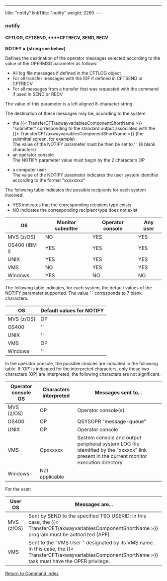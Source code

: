 ---
title: "notify"
linkTitle: "notify"
weight: 2260
---<span id="notify"></span>

### notify

#### CFTLOG, CFTSEND, **<span id="notify_CFTRECV"></span>**CFTRECV, SEND, RECV

****NOTIFY = {string see
below}****

Defines the destination of the operator
messages selected according to the value of the OPERMSG parameter as follows:

- All
    log file messages if defined in the CFTLOG object
- For
    all transfer messages with the IDF if defined in CFTSEND or CFTRECV
- For
    all messages from a transfer that was requested with the command if used
    in SEND or RECV

The value of this parameter is a left aligned 8-character string.

The destination of these messages may be, according to the system:

- the
    {{< TransferCFT/axwayvariablesComponentShortName >}} "submitter" corresponding to the standard
    output associated with the {{< TransferCFT/axwayvariablesComponentShortName >}} (the submittal screen,
    for example)  
    The value of the NOTIFY parameter must be then be set to ‘ ’ (8 blank
    characters)
- an
    operator console  
    The NOTIFY parameter value must begin by the 2 characters OP

<!-- -->

- a computer
    user  
    The value of the NOTIFY parameter indicates the user system identifier
    according to the format "xxxxxxxx"

The following table indicates the possible recipients for each system
involved:

- YES indicates that the corresponding
    recipient type exists
- NO indicates the corresponding recipient
    type does not exist


| OS  | Monitor submitter  | Operator console  | Any user  |
| --- | --- | --- | --- |
| MVS (z/OS) | NO  | YES  | YES  |
| OS400 (IBM i) | YES  | YES  | YES  |
| UNIX  | YES  | YES  | YES  |
| VMS  | NO  | YES  | YES  |
| Windows | YES  | NO  | NO  |


The following table indicates, for each system, the default values of
the NOTIFY parameter supported. The value ‘ ’ corresponds to 7 blank characters.


| OS  | Default values for NOTIFY  |
| --- | --- |
| MVS (z/OS) | OP  |
| OS400  | ‘ ’  |
| UNIX  | ‘ ’  |
| VMS  | OP  |
| Windows | ‘ ’  |


In the operator console, the possible choices are indicated in
the following table. If ‘OP’ is indicated for the interpreted characters,
only these two characters (OP) are interpreted; the following characters
are not significant.


| Operator console OS | Characters interpreted  | Messages sent to... |
| --- | --- | --- |
| MVS (z/OS) | OP  | Operator console(s)  |
| OS400  | OP  | QSYSOPR "message-queue"  |
| UNIX  | OP  | Operator console  |
| VMS  | Opxxxxxx  | System console and output peripheral system LOG file identified by the "xxxxxx" link present in the current monitor execution directory  |
| Windows | Not applicable  |   |


For the user:


| User OS  | Messages are...  |
| --- | --- |
| MVS (z/OS) | Sent by SEND to the specified TSO USERID; in this case, the {{< TransferCFT/axwayvariablesComponentShortName  >}} program must be authorized (APF). |
| VMS | Sent to the "VMS User " designated by its VMS name. In this case, the {{< TransferCFT/axwayvariablesComponentShortName  >}} task must have the OPER privilege. |


[Return to Command index](../../)
